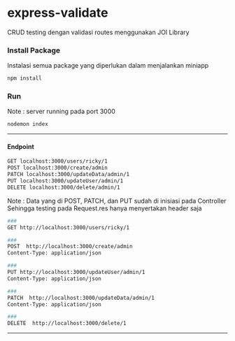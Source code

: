 # express-validate
CRUD testing dengan validasi routes menggunakan JOI Library

### Install Package
Instalasi semua package yang diperlukan dalam menjalankan miniapp
```bash
npm install
```


### Run
Note : server running pada port 3000 
```bash
nodemon index
```
---------


#### Endpoint
```bash
GET localhost:3000/users/ricky/1
POST localhost:3000/create/admin
PATCH localhost:3000/updateData/admin/1
PUT localhost:3000/updateUser/admin/1
DELETE localhost:3000/delete/admin/1
```

Note :
Data yang di POST, PATCH, dan PUT sudah di inisiasi pada Controller 
Sehingga testing pada Request.res hanya menyertakan header saja
```bash
###
GET http://localhost:3000/users/ricky/1

###
POST  http://localhost:3000/create/admin
Content-Type: application/json

###
PUT http://localhost:3000/updateUser/admin/1
Content-Type: application/json

###
PATCH  http://localhost:3000/updateData/admin/1
Content-Type: application/json

###
DELETE  http://localhost:3000/delete/1
```
---------




